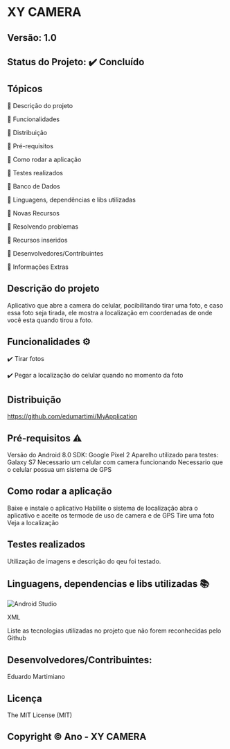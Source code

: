 # XY CAMERA
## Versão: 1.0 
## Status do Projeto: ✔️ Concluído

## Tópicos
🔹 Descrição do projeto 

🔹 Funcionalidades

🔹 Distribuição

🔹 Pré-requisitos

🔹 Como rodar a aplicação

🔹 Testes realizados

🔹 Banco de Dados

🔹 Linguagens, dependências e libs utilizadas

🔹 Novas Recursos

🔹 Resolvendo problemas

🔹 Recursos inseridos 

🔹 Desenvolvedores/Contribuintes

🔹 Informações Extras



## Descrição do projeto
Aplicativo que abre a camera do celular, pocibilitando tirar uma foto, e caso essa foto seja tirada, ele mostra a localização em coordenadas de onde você esta quando tirou a foto.

## Funcionalidades ⚙️
✔️ Tirar fotos

✔️ Pegar a localização do celular quando no momento da foto

## Distribuição
https://github.com/edumartimi/MyApplication

## Pré-requisitos ⚠️    
Versão do Android 8.0
SDK: Google Pixel 2
Aparelho utilizado para testes: Galaxy S7
Necessario um celular com camera funcionando
Necessario que o celular possua um sistema de GPS

## Como rodar a aplicação 
Baixe e instale o aplicativo
Habilite o sistema de localização
abra o aplicativo e aceite os termode de uso de camera e de GPS
Tire uma foto
Veja a localização

## Testes realizados
Utilização de imagens e descrição do qeu foi testado.

## Linguagens, dependencias e libs utilizadas 📚
![Android Studio](https://img.shields.io/badge/Android-3DDC84?style=for-the-badge&logo=android&logoColor=white)

XML

Liste as tecnologias utilizadas no projeto que não forem reconhecidas pelo Github

## Desenvolvedores/Contribuintes:
Eduardo Martimiano

## Licença
The MIT License (MIT)

## Copyright ©️ Ano - XY CAMERA
